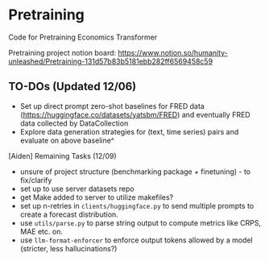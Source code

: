 # Pretraining
Code for Pretraining Economics Transformer

Pretraining project notion board: https://www.notion.so/humanity-unleashed/Pretraining-131d57b83b5181ebb282ff6569458c59

## TO-DOs (Updated 12/06)
* Set up direct prompt zero-shot baselines for FRED data (https://huggingface.co/datasets/yatsbm/FRED) and eventually FRED data collected by DataCollection
* Explore data generation strategies for (text, time series) pairs and evaluate on above baseline^

  
\[Aiden\] Remaining Tasks (12/09) 
* unsure of project structure (benchmarking package + finetuning) - to fix/clarify
* set up to use server datasets repo
* get Make added to server to utilize makefiles?  
* set up n-retries in `clients/huggingface.py` to send multiple prompts to create a forecast distribution.
* use `utils/parse.py` to parse string output to compute metrics like CRPS, MAE etc. on. 
* use `llm-format-enforcer` to enforce output tokens allowed by a model (stricter, less hallucinations?)


